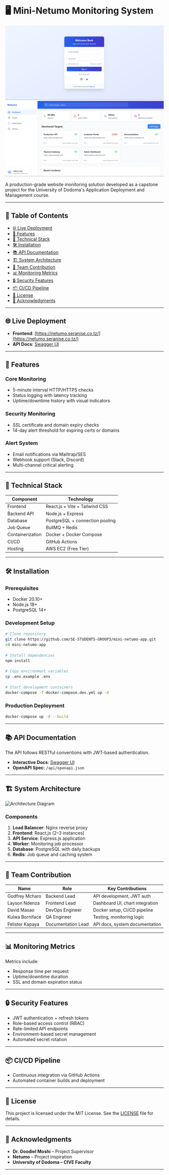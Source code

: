 # 🖥️ Mini-Netumo Monitoring System

![Mini-Netumo Login Preview](docs/login-preview.jpg)
![Mini-Netumo Dashboard Preview](docs/dashboard-preview.png)

A production-grade website monitoring solution developed as a capstone project for the University of Dodoma's Application Deployment and Management course.

---

## 📑 Table of Contents

- [🌐 Live Deployment](#-live-deployment)
- [🚀 Features](#-features)
- [🧰 Technical Stack](#-technical-stack)
- [🛠️ Installation](#-installation)
- [📚 API Documentation](#-api-documentation)
- [🏗️ System Architecture](#-system-architecture)
- [🤝 Team Contribution](#-team-contribution)
- [📊 Monitoring Metrics](#-monitoring-metrics)
- [🔒 Security Features](#-security-features)
- [📦 CI/CD Pipeline](#-cicd-pipeline)
- [📝 License](#-license)
- [🙏 Acknowledgments](#-acknowledgments)

---

## 🌐 Live Deployment

- **Frontend**: [https://netumo.seranise.co.tz/](https://netumo.seranise.co.tz/)
- **API Docs**: [Swagger UI](https://netumo.seranise.co.tz/api/)

---

## 🚀 Features

### Core Monitoring

- 5-minute interval HTTP/HTTPS checks
- Status logging with latency tracking
- Uptime/downtime history with visual indicators

### Security Monitoring

- SSL certificate and domain expiry checks
- 14-day alert threshold for expiring certs or domains

### Alert System

- Email notifications via Mailtrap/SES
- Webhook support (Slack, Discord)
- Multi-channel critical alerting

---

## 🧰 Technical Stack

| Component        | Technology                      |
| ---------------- | ------------------------------- |
| Frontend         | React.js + Vite + Tailwind CSS  |
| Backend API      | Node.js + Express               |
| Database         | PostgreSQL + connection pooling |
| Job Queue        | BullMQ + Redis                  |
| Containerization | Docker + Docker Compose         |
| CI/CD            | GitHub Actions                  |
| Hosting          | AWS EC2 (Free Tier)             |

---

## 🛠️ Installation

### Prerequisites

- Docker 20.10+
- Node.js 18+
- PostgreSQL 14+

### Development Setup

```bash
# Clone repository
git clone https://github.com/SE-STUDENTS-GROUP3/mini-netumo-app.git
cd mini-netumo-app

# Install dependencies
npm install

# Copy environment variables
cp .env.example .env

# Start development containers
docker-compose -f docker-compose.dev.yml up -d
```

### Production Deployment

```bash
docker-compose up -d --build
```

---

## 📚 API Documentation

The API follows RESTful conventions with JWT-based authentication.

- **Interactive Docs**: [Swagger UI](https://netumo.seranise.co.tz/api/)
- **OpenAPI Spec**: `/api/openapi.json`

---

## 🏗️ System Architecture

![Architecture Diagram](https://docs/architecture.png)

### Components

1. **Load Balancer**: Nginx reverse proxy
2. **Frontend**: React.js (2–3 instances)
3. **API Service**: Express.js application
4. **Worker**: Monitoring job processor
5. **Database**: PostgreSQL with daily backups
6. **Redis**: Job queue and caching system

---

## 🤝 Team Contribution

| Name            | Role               | Key Contributions               |
| --------------- | ------------------ | ------------------------------- |
| Godfrey Mcharo  | Backend Lead       | API development, JWT auth       |
| Layson Ndenza   | Frontend Lead      | Dashboard UI, chart integration |
| David Masao     | DevOps Engineer    | Docker setup, CI/CD pipeline    |
| Kulwa Borniface | QA Engineer        | Testing, monitoring logic       |
| Felister Kapaya | Documentation Lead | API docs, system documentation  |

---

## 📊 Monitoring Metrics

Metrics include:

- Response time per request
- Uptime/downtime duration
- SSL and domain expiration status

---

## 🔒 Security Features

- JWT authentication + refresh tokens
- Role-based access control (RBAC)
- Rate-limited API endpoints
- Environment-based secret management
- Automated secret rotation

---

## 📦 CI/CD Pipeline

- Continuous integration via GitHub Actions
- Automated container builds and deployment

---

## 📝 License

This project is licensed under the MIT License. See the [LICENSE](https://license/) file for details.

---

## 🙏 Acknowledgments

- **Dr. Goodiel Moshi** – Project Supervisor
- **Netumo** – Project inspiration
- **University of Dodoma – CIVE Faculty**

---
